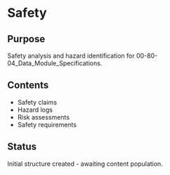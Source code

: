 # Safety

## Purpose
Safety analysis and hazard identification for 00-80-04_Data_Module_Specifications.

## Contents
- Safety claims
- Hazard logs
- Risk assessments
- Safety requirements

## Status
Initial structure created - awaiting content population.
